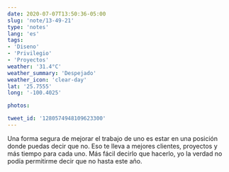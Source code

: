 ```yaml
---
date: 2020-07-07T13:50:36-05:00
slug: 'note/13-49-21'
type: 'notes'
lang: 'es'
tags:
- 'Diseno'
- 'Privilegio'
- 'Proyectos'
weather: '31.4°C'
weather_summary: 'Despejado'
weather_icon: 'clear-day'
lat: '25.7555'
long: '-100.4025'

photos:

tweet_id: '1280574948109623300'
---
```

Una forma segura de mejorar el trabajo de uno es estar en una posición donde puedas decir que no. Eso te lleva a mejores clientes, proyectos y más tiempo para cada uno. 
Más fácil decirlo que hacerlo, yo la verdad no podía permitirme decir que no hasta este año.   